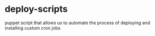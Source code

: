 deploy-scripts
==============

puppet script that allows us to automate the process of deploying and installing custom cron jobs
